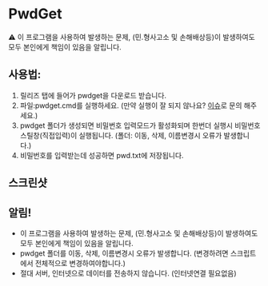 # PwdGet
⚠️ 이 프로그램을 사용하여 발생하는 문제, (민.형사고소 및 손해배상등)이 발생하여도 모두 본인에게 책임이 있음을 알립니다.

## 사용법:
1. 릴리즈 탭에 들어가 pwdget을 다운로드 받습니다.
2. 파일:pwdget.cmd를 실행하세요. (만약 실행이 잘 되지 않나요? [이슈](https://github.com/hmogae/getpwd/issues)로 문의 해주세요.)
3. pwdget 폴더가 생성되면 비밀번호 입력모드가 활성화되며 한번더 실행시 비밀번호 스틸창(직접입력)이 실행됩니다. (폴더: 이동, 삭제, 이름변경시 오류가 발생합니다.)
4. 비밀번호를 입력받는데 성공하면 pwd.txt에 저장됩니다.

## 스크린샷

## 알림!
- 이 프로그램을 사용하여 발생하는 문제, (민.형사고소 및 손해배상등)이 발생하여도 모두 본인에게 책임이 있음을 알립니다.
- pwdget 폴더를 이동, 삭제, 이름변경시 오류가 발생합니다. (변경하려면 스크립트에서 전체적으로 변경하여야합니다.)
- 절대 서버, 인터넷으로 데이터를 전송하지 않습니다. (인터넷연결 필요없음)
